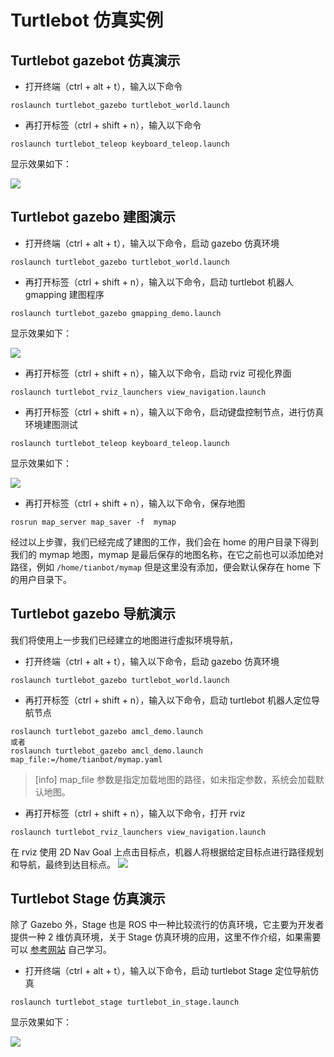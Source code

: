 # Turtlebot 仿真实例

## **Turtlebot gazebot 仿真演示**
* 打开终端（ctrl + alt + t），输入以下命令
```
roslaunch turtlebot_gazebo turtlebot_world.launch 
```
* 再打开标签（ctrl + shift  + n），输入以下命令
```
roslaunch turtlebot_teleop keyboard_teleop.launch
```
显示效果如下：

![](https://tianbot-pic.oss-cn-beijing.aliyuncs.com/tianbot/202109241910280.webp)

## **Turtlebot gazebo 建图演示**
* 打开终端（ctrl + alt + t），输入以下命令，启动 gazebo 仿真环境
```
roslaunch turtlebot_gazebo turtlebot_world.launch
```
* 再打开标签（ctrl + shift  + n），输入以下命令，启动 turtlebot 机器人 gmapping 建图程序
```
roslaunch turtlebot_gazebo gmapping_demo.launch
```
显示效果如下：

![](https://tianbot-pic.oss-cn-beijing.aliyuncs.com/tianbot/202109241911159.webp)

* 再打开标签（ctrl + shift  + n），输入以下命令，启动 rviz 可视化界面
```
roslaunch turtlebot_rviz_launchers view_navigation.launch 
```
* 再打开标签（ctrl + shift  + n），输入以下命令，启动键盘控制节点，进行仿真环境建图测试
```
roslaunch turtlebot_teleop keyboard_teleop.launch 
```
显示效果如下：

![](https://tianbot-pic.oss-cn-beijing.aliyuncs.com/tianbot/202109241911024.webp)

* 再打开标签（ctrl + shift  + n），输入以下命令，保存地图
```
rosrun map_server map_saver -f  mymap
```
经过以上步骤，我们已经完成了建图的工作，我们会在 home 的用户目录下得到我们的 mymap 地图，mymap 是最后保存的地图名称，在它之前也可以添加绝对路径，例如 `/home/tianbot/mymap` 但是这里没有添加，便会默认保存在 home 下的用户目录下。

## **Turtlebot gazebo 导航演示**
我们将使用上一步我们已经建立的地图进行虚拟环境导航，
* 打开终端（ctrl + alt + t），输入以下命令，启动 gazebo 仿真环境
```
roslaunch turtlebot_gazebo turtlebot_world.launch
```
* 再打开标签（ctrl + shift  + n），输入以下命令，启动 turtlebot 机器人定位导航节点
```
roslaunch turtlebot_gazebo amcl_demo.launch 
或者
roslaunch turtlebot_gazebo amcl_demo.launch  map_file:=/home/tianbot/mymap.yaml
```
> [info] map_file 参数是指定加载地图的路径，如未指定参数，系统会加载默认地图。
* 再打开标签（ctrl + shift  + n），输入以下命令，打开 rviz
```
roslaunch turtlebot_rviz_launchers view_navigation.launch 
```
在 rviz 使用 2D Nav Goal 上点击目标点，机器人将根据给定目标点进行路径规划和导航，最终到达目标点。
![](https://tianbot-pic.oss-cn-beijing.aliyuncs.com/tianbot/202109241912635.webp)

## **Turtlebot Stage 仿真演示**
除了 Gazebo 外，Stage 也是 ROS 中一种比较流行的仿真环境，它主要为开发者提供一种 2 维仿真环境，关于 Stage 仿真环境的应用，这里不作介绍，如果需要可以 [参考网站](http://wiki.ros.org/turtlebot_stage/Tutorials/indigo/Customizing%20the%20Stage%20Simulator) 自己学习。
* 打开终端（ctrl + alt + t），输入以下命令，启动 turtlebot Stage 定位导航仿真
```
roslaunch turtlebot_stage turtlebot_in_stage.launch
```
显示效果如下：

![](https://tianbot-pic.oss-cn-beijing.aliyuncs.com/tianbot/202109241912382.webp)